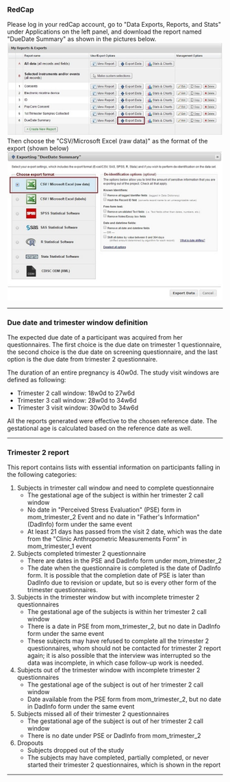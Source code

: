 ### RedCap

Please log in your redCap account, go to "Data Exports, Reports, and Stats" under Applications on the left panel, and download the report named "DueDate Summary" as shown in the pictures below.<br>
![Alt text](./images/redCapExport.jpg) <br>
Then choose the "CSV/Microsoft Excel (raw data)" as the format of the export (shown below) <br>
![Alt text](./images/redCapExportFormat.jpg) <br>
***

### Due date and trimester window definition
The expected due date of a participant was acquired from her questionnaires. The first choice is the due date on trimester 1 questionnaire, the second choice is the due date on screening questionnaire, and the last option is the due date from trimester 2 questionnaire.<br>

The duration of an entire pregnancy is 40w0d. The study visit windows are defined as following:
* Trimester 2 call window: 18w0d to 27w6d
* Trimester 3 call window: 28w0d to 34w6d
* Trimester 3 visit window: 30w0d to 34w6d

All the reports generated were effective to the chosen reference date. The gestational age is calculated based on the reference date as well.
***

### Trimester 2 report
This report contains lists with essential information on participants falling in the following categories:
1. Subjects in trimester call window and need to complete questionnaire
    * The gestational age of the subject is within her trimester 2 call window
    * No date in "Perceived Stress Evaluation" (PSE) form in mom_trimester_2 Event and no date in "Father's Information" (DadInfo) form under the same event
    * At least 21 days has passed from the visit 2 date, which was the date from the "Clinic Anthropometric Measurements Form" in mom_trimester_1 event
2. Subjects completed trimester 2 questionnaire
    * There are dates in the PSE and DadInfo form under mom_trimester_2
    * The date when the questionnaire is completed is the date of DadInfo form. It is possible that the completion date of PSE is later than DadInfo due to revision or update, but so is every other form of the trimester questionnaires.
3. Subjects in the trimester window but with incomplete trimester 2 questionnaires
    * The gestational age of the subjects is within her trimester 2 call window
    * There is a date in PSE from mom_trimester_2, but no date in DadInfo form under the same event
    * These subjects may have refused to complete all the trimester 2 questionnaires, whom should not be contacted for trimester 2 report again; it is also possible that the interview was interrupted so the data was incomplete, in which case follow-up work is needed.
4. Subjects out of the trimester window with incomplete trimester 2 questionnaires
    * The gestational age of the subject is out of her trimester 2 call window
    * Date available from the PSE form from mom_trimester_2, but no date in DadInfo form under the same event
5. Subjects missed all of their trimester 2 questionnaires
    * The gestational age of the subject is out of her trimester 2 call window
    * There is no date under PSE or DadInfo from mom_trimester_2
6. Dropouts
    * Subjects dropped out of the study
    * The subjects may have completed, partially completed, or never started their trimester 2 questionnaires, which is shown in the report
***
